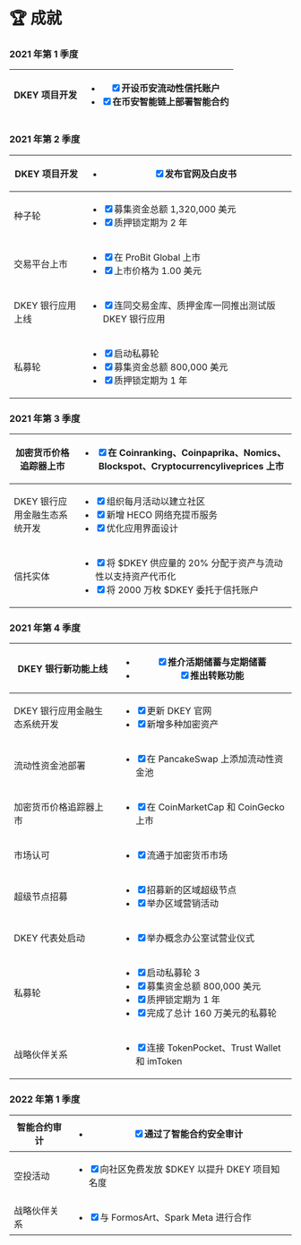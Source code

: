# 🏆 成就



### 2021 年第 1 季度

| DKEY 项目开发 | <ul class="contains-task-list"><li><input type="checkbox" checked>开设币安流动性信托账户</li><li><input type="checkbox" checked>在币安智能链上部署智能合约</li></ul> |
| --------- | -------------------------------------------------------------------------------------------------------------------------------------------- |



### 2021 年第 2 季度

| DKEY 项目开发   | <ul class="contains-task-list"><li><input type="checkbox" checked>发布官网及白皮书</li></ul>                                                                                                           |
| ----------- | ---------------------------------------------------------------------------------------------------------------------------------------------------------------------------------------------- |
| 种子轮         | <ul class="contains-task-list"><li><input type="checkbox" checked>募集资金总额 1,320,000 美元 </li><li><input type="checkbox" checked>质押锁定期为 2 年</li></ul>                                             |
| 交易平台上市      | <ul class="contains-task-list"><li><input type="checkbox" checked>在 ProBit Global 上市 </li><li><input type="checkbox" checked>上市价格为 1.00 美元</li></ul>                                           |
| DKEY 银行应用上线 | <ul class="contains-task-list"><li><input type="checkbox" checked>连同交易金库、质押金库一同推出测试版 DKEY 银行应用</li></ul>                                                                                       |
| 私募轮         | <ul class="contains-task-list"><li><input type="checkbox" checked>启动私募轮 </li><li><input type="checkbox" checked>募集资金总额 800,000 美元 </li><li><input type="checkbox" checked>质押锁定期为 1 年</li></ul> |



### 2021 年第 3 季度

| 加密货币价格追踪器上市       | <ul class="contains-task-list"><li><input type="checkbox" checked>在 Coinranking、Coinpaprika、Nomics、Blockspot、Cryptocurrencyliveprices 上市</li></ul>                                               |
| ----------------- | ------------------------------------------------------------------------------------------------------------------------------------------------------------------------------------------------ |
| DKEY 银行应用金融生态系统开发 | <ul class="contains-task-list"><li><input type="checkbox" checked>组织每月活动以建立社区 </li><li><input type="checkbox" checked>新增 HECO 网络充提币服务 </li><li><input type="checkbox" checked>优化应用界面设计</li></ul> |
| 信托实体              | <ul class="contains-task-list"><li><input type="checkbox" checked>将 $DKEY 供应量的 20% 分配于资产与流动性以支持资产代币化 </li><li><input type="checkbox" checked>将 2000 万枚 $DKEY 委托于信托账户</li></ul>                   |



### 2021 年第 4 季度

| DKEY 银行新功能上线      | <ul class="contains-task-list"><li><input type="checkbox" checked>推介活期储蓄与定期储蓄 </li><li><input type="checkbox" checked>推出转账功能</li></ul>                                                                                                                     |
| ----------------- | ---------------------------------------------------------------------------------------------------------------------------------------------------------------------------------------------------------------------------------------------------------- |
| DKEY 银行应用金融生态系统开发 | <ul class="contains-task-list"><li><input type="checkbox" checked>更新 DKEY 官网 </li><li><input type="checkbox" checked>新增多种加密资产</li></ul>                                                                                                                    |
| 流动性资金池部署          | <ul class="contains-task-list"><li><input type="checkbox" checked>在 PancakeSwap 上添加流动性资金池</li></ul>                                                                                                                                                        |
| 加密货币价格追踪器上市       | <ul class="contains-task-list"><li><input type="checkbox" checked>在 CoinMarketCap 和 CoinGecko 上市</li></ul>                                                                                                                                                 |
| 市场认可              | <ul class="contains-task-list"><li><input type="checkbox" checked>流通于加密货币市场</li></ul>                                                                                                                                                                      |
| 超级节点招募            | <ul class="contains-task-list"><li><input type="checkbox" checked>招募新的区域超级节点 </li><li><input type="checkbox" checked>举办区域营销活动</li></ul>                                                                                                                    |
| DKEY 代表处启动        | <ul class="contains-task-list"><li><input type="checkbox" checked>举办概念办公室试营业仪式</li></ul>                                                                                                                                                                   |
| 私募轮               | <ul class="contains-task-list"><li><input type="checkbox" checked>启动私募轮 3 </li><li><input type="checkbox" checked>募集资金总额 800,000 美元 </li><li><input type="checkbox" checked>质押锁定期为 1 年 </li><li><input type="checkbox" checked>完成了总计 160 万美元的私募轮</li></ul> |
| 战略伙伴关系            | <ul class="contains-task-list"><li><input type="checkbox" checked>连接 TokenPocket、Trust Wallet 和 imToken</li></ul>                                                                                                                                          |



### 2022 年第 1 季度

| 智能合约审计 | <ul class="contains-task-list"><li><input type="checkbox" checked>通过了智能合约安全审计 </li></ul>                  |
| ------ | --------------------------------------------------------------------------------------------------------- |
| 空投活动   | <ul class="contains-task-list"><li><input type="checkbox" checked>向社区免费发放 $DKEY 以提升 DKEY 项目知名度 </li></ul> |
| 战略伙伴关系 | <ul class="contains-task-list"><li><input type="checkbox" checked>与 FormosArt、Spark Meta 进行合作</li></ul>   |




